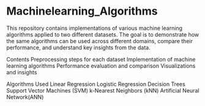 # Machinelearning_Algorithms
This repository contains implementations of various machine learning algorithms applied to two different datasets. The goal is to demonstrate how the same algorithms can be used across different domains, compare their performance, and understand key insights from the data.

Contents
Preprocessing steps for each dataset
Implementation of machine learning algorithms
Performance evaluation and comparison
Visualizations and insights

Algorithms Used
Linear Regression
Logistic Regression
Decision Trees
Support Vector Machines (SVM)
k-Nearest Neighbors (kNN)
Artificial Neural Network(ANN)
